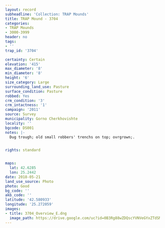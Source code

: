 ```yaml
---
layout: record
subheadline: 'Collection: TRAP Mounds'
title: TRAP Mound - 3704
categories:
- TRAP Mounds
- 3000-3999
header: no
tags:
- ''
trap_id: '3704'

certainty: Certain
elevation: '415'
max_diameter: '8'
min_diameter: '8'
height: '6'
size_category: Large
surrounding_land_use: Pasture
surface_condition: Pasture
robbed: Yes
crm_condition: '3'
crm_intactness: '1'
campaign: '2011'
source: Survey
municipality: Gorno Cherkhovishte
locality: ''
bgcode: DS001
notes: |-
  Dug trough; old small robbers' trenchs on top; ovrgrown;.


rights: standard


maps:
  lat: 42.6285
  lon: 25.2442
date: 2018-05-21
land_use_source: Photo
photo: Good
bg_code: ''
akb_code: ''
latitude: '42.580933'
longitude: '25.272059'
images:
- title: 3704_Overview_E.dng
  image_path: https://drive.google.com/uc?id=0B3Rg88wZDQscYVNVeGYxZTdSMEU
---
```

